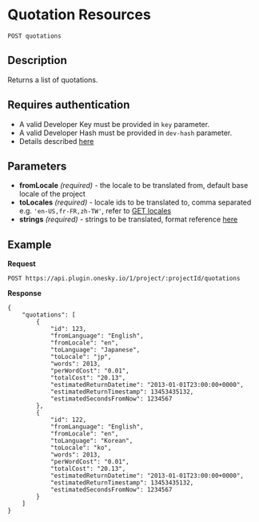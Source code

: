 # Quotation Resources

    POST quotations

## Description
Returns a list of quotations.


## Requires authentication
- A valid Developer Key must be provided in `key` parameter.
- A valid Developer Hash must be provided in `dev-hash` parameter.
- Details described [here](/README.md#authentication)


## Parameters
- **fromLocale** _(required)_ - the locale to be translated from, default base locale of the project
- **toLocales** _(required)_ - locale ids to be translated to, comma separated e.g. `'en-US,fr-FR,zh-TW'`, refer to [GET locales](/endpoints/locale/GET_locales.md)
- **strings** _(required)_ - strings to be translated, format reference [here](/reference/formats.md#strings)


## Example
**Request**

    POST https://api.plugin.onesky.io/1/project/:projectId/quotations

**Response**
```
{
    "quotations": [
        {
            "id": 123,
            "fromLanguage": "English",
            "fromLocale": "en",
            "toLanguage": "Japanese",
            "toLocale": "jp",
            "words": 2013,
            "perWordCost": "0.01",
            "totalCost": "20.13",
            "estimatedReturnDatetime": "2013-01-01T23:00:00+0000",
            "estimatedReturnTimestamp": 13453435132,
            "estimatedSecondsFromNow": 1234567
        },
        {
            "id": 122,
            "fromLanguage": "English",
            "fromLocale": "en",
            "toLanguage": "Korean",
            "toLocale": "ko",
            "words": 2013,
            "perWordCost": "0.01",
            "totalCost": "20.13",
            "estimatedReturnDatetime": "2013-01-01T23:00:00+0000",
            "estimatedReturnTimestamp": 13453435132,
            "estimatedSecondsFromNow": 1234567
        }
    ]
}
```
